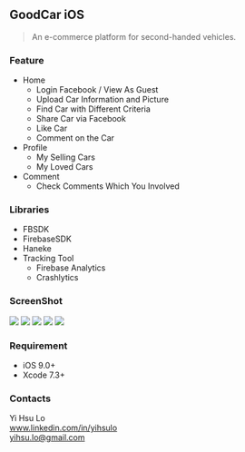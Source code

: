 ## GoodCar iOS
>An e-commerce platform for second-handed vehicles.

### Feature
  * Home
    * Login Facebook / View As Guest
    * Upload Car Information and Picture
    * Find Car with Different Criteria
    * Share Car via Facebook
    * Like Car
    * Comment on the Car
  * Profile
    * My Selling Cars
    * My Loved Cars
  * Comment
    * Check Comments Which You Involved

### Libraries
  * FBSDK
  * FirebaseSDK
  * Haneke
  * Tracking Tool
    * Firebase Analytics
    * Crashlytics

### ScreenShot
![](https://dl.dropboxusercontent.com/u/98445089/GoodCar/Simulator%20Screen%20Shot%202016%E5%B9%B411%E6%9C%884%E6%97%A5%20%E4%B8%8B%E5%8D%885.31.32.png)
![](https://dl.dropboxusercontent.com/u/98445089/GoodCar/Simulator%20Screen%20Shot%202016%E5%B9%B411%E6%9C%884%E6%97%A5%20%E4%B8%8B%E5%8D%885.31.40.png)
![](https://dl.dropboxusercontent.com/u/98445089/GoodCar/Simulator%20Screen%20Shot%202016%E5%B9%B411%E6%9C%884%E6%97%A5%20%E4%B8%8B%E5%8D%885.31.54.png)
![](https://dl.dropboxusercontent.com/u/98445089/GoodCar/Simulator%20Screen%20Shot%202016%E5%B9%B411%E6%9C%884%E6%97%A5%20%E4%B8%8B%E5%8D%885.32.02.png)
![](https://dl.dropboxusercontent.com/u/98445089/GoodCar/Simulator%20Screen%20Shot%202016%E5%B9%B411%E6%9C%884%E6%97%A5%20%E4%B8%8B%E5%8D%885.32.09.png)

### Requirement
  * iOS 9.0+
  * Xcode 7.3+

### Contacts
Yi Hsu Lo
<br>www.linkedin.com/in/yihsulo
<br>yihsu.lo@gmail.com
